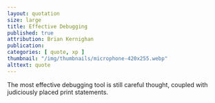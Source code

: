 ```yaml
---
layout: quotation
size: large
title: Effective Debugging
published: true
attribution: Brian Kernighan
publication:
categories: [ quote, xp ]
thumbnail: "/img/thumbnails/microphone-420x255.webp"
alttext: quote
---
```


The most effective debugging tool is still careful thought, coupled with judiciously 
placed print statements.